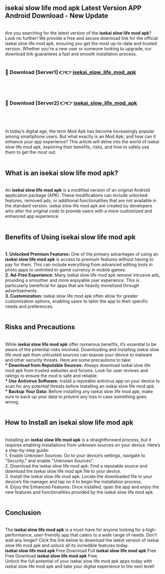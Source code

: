 ## isekai slow life mod apk Latest Version APP Android Download - New Update
<br>
Are you searching for the latest version of the <strong>isekai slow life mod apk</strong>? Look no further! We provide a free and secure download link for the official isekai slow life mod apk, ensuring you get the most up-to-date and trusted version. Whether you're a new user or someone looking to upgrade, our download link guarantees a fast and smooth installation process.
<br>
<br>
<h3>🔴 Download [Server1] 👉👉 <a href="https://modyolo.store/isekai+slow+life+mod+apk">isekai_slow_life_mod_apk</a></h3><br>
<br>
<h3>🔴 Download [Server2] 👉👉 <a href="https://modyolo.store/isekai+slow+life+mod+apk">isekai_slow_life_mod_apk</a></h3><br>
<br>
<br>
In today’s digital age, the term Mod Apk has become increasingly popular among smartphone users. But what exactly is an Mod Apk, and how can it enhance your app experience? This article will delve into the world of isekai slow life mod apk, exploring their benefits, risks, and how to safely use them to get the most out.
<br>
<br>
<h2>What is an isekai slow life mod apk?</h2>
<br>
An <strong>isekai slow life mod apk</strong> is a modified version of an original Android application package (APK). These modifications can include unlocked features, removed ads, or additional functionalities that are not available in the standard version. isekai slow life mod apk are created by developers who alter the original code to provide users with a more customized and enhanced app experience.
<br>
<br>
<h2>Benefits of Using isekai slow life mod apk</h2>
<br>
<strong> 1. Unlocked Premium Features:</strong> One of the primary advantages of using an <strong>isekai slow life mod apk</strong> is access to premium features without having to pay for them. This can include everything from advanced editing tools in photo apps to unlimited in-game currency in mobile games.
<br>
<strong> 2. Ad-Free Experience:</strong> Many isekai slow life mod apk remove intrusive ads, providing a smoother and more enjoyable user experience. This is particularly beneficial for apps that are heavily monetized through advertisements.
<br>
<strong> 3. Customization:</strong> isekai slow life mod apk often allow for greater customization options, enabling users to tailor the app to their specific needs and preferences.
<br>
<br>
<h2>Risks and Precautions</h2>
<br>
While <strong>isekai slow life mod apk</strong> offer numerous benefits, it’s essential to be aware of the potential risks involved. Downloading and installing isekai slow life mod apk from untrusted sources can expose your device to malware and other security threats. Here are some precautions to take:
<br>
<strong> * Download from Reputable Sources:</strong> Always download isekai slow life mod apk from trusted websites and forums. Look for user reviews and ratings to ensure the mod is safe and reliable.
<br>
<strong> * Use Antivirus Software:</strong> Install a reputable antivirus app on your device to scan for any potential threats before installing an isekai slow life mod apk.
<br>
<strong> * Backup Your Data:</strong> Before installing any isekai slow life mod apk, make sure to back up your data to prevent any loss in case something goes wrong.
<br>
<br>
<h2>How to Install an isekai slow life mod apk</h2>
<br>
Installing an <strong>isekai slow life mod apk</strong> is a straightforward process, but it requires enabling installations from unknown sources on your device. Here’s a step-by-step guide:
<br>
 1. Enable Unknown Sources: Go to your device’s settings, navigate to "Security," and enable "Unknown Sources".
<br>
 2. Download the isekai slow life mod apk: Find a reputable source and download the isekai slow life mod apk file to your device.
<br>
 3. Install the isekai slow life mod apk: Locate the downloaded file in your device’s file manager and tap on it to begin the installation process.
<br>
 4. Enjoy the Enhanced Features: Once installed, open the app and enjoy the new features and functionalities provided by the isekai slow life mod apk.
<br>
<br>
<h2><strong>Conclusion</strong></h2>
<br>
The <strong>isekai slow life mod apk</strong> is a must-have for anyone looking for a high-performance, user-friendly app that caters to a wide range of needs. Don’t wait any longer! Click the link below to download the latest version of isekai slow life mod apk and unlock all its incredible features today.
<br>
<strong>isekai slow life mod apk</strong> Free Download Full <strong>isekai slow life mod apk</strong> Free Free Download <strong>isekai slow life mod apk</strong> Free.
<br>
Unlock the full potential of your isekai slow life mod apk apps today with isekai slow life mod apk and take your digital experience to the next level!